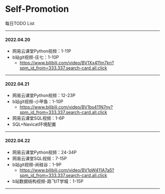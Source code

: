 # Self-Promotion
每日TODO List

***

#### 2022.04.20

- 网易云课堂Python视频：1-11P
- b站git视频-庄七：1-10P
  - https://www.bilibili.com/video/BV1Xx411m7kn?spm_id_from=333.337.search-card.all.click

***

#### 2022.04.21

- 网易云课堂Python视频：12-23P
- b站git视频-小甲鱼：1-10P
  - https://www.bilibili.com/video/BV1bs411N7ny?spm_id_from=333.337.search-card.all.click
- 网易云课堂SQL视频：1-6P
- SQL+Navicat环境配置

***

#### 2022.04.22

- 网易云课堂Python视频：24-34P
- 网易云课堂SQL视频：7-15P
- b站git视频-尚硅谷：1-9P
  - https://www.bilibili.com/video/BV1pW411A7a5?spm_id_from=333.337.search-card.all.click
- b站数据结构视频-路飞IT学城：1-15P

***

